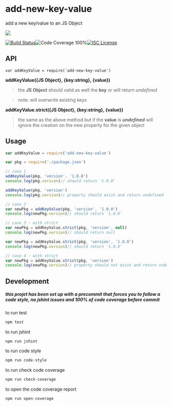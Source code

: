 # add-new-key-value

add a new key/value to an JS Object

<a href="https://nodei.co/npm/add-new-key-value/"><img src="https://nodei.co/npm/add-new-key-value.png?downloads=true"></a>

[![Build Status](https://img.shields.io/badge/build-passing-brightgreen.svg?style=flat-square)](https://travis-ci.org/joaquimserafim/add-new-key-value)![Code Coverage 100%](https://img.shields.io/badge/code%20coverage-100%25-green.svg?style=flat-square)[![ISC License](https://img.shields.io/badge/license-ISC-blue.svg?style=flat-square)](https://github.com/joaquimserafim/add-new-key-value/blob/master/LICENSE)

## API
`var addKeyValue = require('add-new-key-value')`

**addKeyValue({JS Object}, {key:string}, {value})**
>the **JS Object** should valid as well the **key** or will return *undefined*

> note: will overwrite existing keys

**addKeyValue.strict({JS Object}, {key:string}, {value})**
>the same as the above method but if the **value** is ***undefined*** will 
>ignore the creation on the new property for the given object


## Usage

```js
var addKeyValue = require('add-new-key-value')

var pkg = require('./package.json')

// case 1
addKeyValue(pkg, 'version', '1.0.0')
console.log(pkg.version)// should return '1.0.0'

addKeyValue(pkg, 'version')
console.log(pkg.version)// property should exist and return undefined

// case 2
var newPkg = addKeyValue(pkg, 'version', '1.0.0')
console.log(newPkg.version)// should return '1.0.0'

// case 3 - with strict
var newPkg = addKeyValue.strict(pkg, 'version', null)
console.log(newPkg.version)// should return null

var newPkg = addKeyValue.strict(pkg, 'version', '1.0.0')
console.log(newPkg.version)// should return '1.0.0'

// case 4 - with strict
var newPkg = addKeyValue.strict(pkg, 'version')
console.log(newPkg.version)// property should not exist and return undefined

```


## Development

##### this projet has been set up with a precommit that forces you to follow a code style, no jshint issues and 100% of code coverage before commit


to run test
``` js
npm test
```

to run jshint
``` js
npm run jshint
```

to run code style
``` js
npm run code-style
```

to run check code coverage
``` js
npm run check-coverage
```

to open the code coverage report
``` js
npm run open-coverage
```
